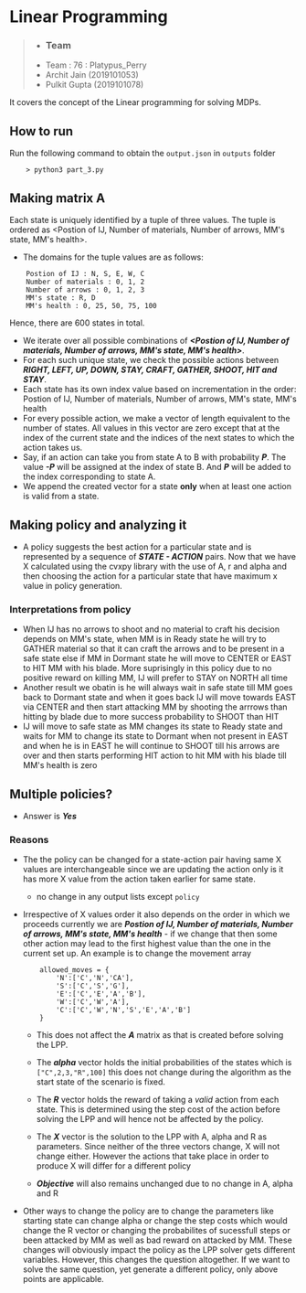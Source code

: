 # Linear Programming

> + ### Team
> + Team : 76 : Platypus_Perry
> + Archit Jain (2019101053)
> + Pulkit Gupta (2019101078)

It covers the concept of the Linear programming for solving MDPs.

## How to run

Run the following command to obtain the `output.json` in `outputs` folder
```
    > python3 part_3.py
``` 

## Making matrix A
Each state is uniquely identified by a tuple of three values. The tuple is ordered as <Postion of IJ, Number of materials, Number of arrows, MM's state, MM's health>.

- The domains for the tuple values are as follows:
```
    Postion of IJ : N, S, E, W, C
    Number of materials : 0, 1, 2
    Number of arrows : 0, 1, 2, 3  
    MM's state : R, D 
    MM's health : 0, 25, 50, 75, 100
```
Hence, there are 600 states in total.
- We iterate over all possible combinations of ***<Postion of IJ, Number of materials, Number of arrows, MM's state, MM's health>***. 
- For each such unique state, we check the possible actions between ***RIGHT, LEFT, UP, DOWN, STAY, CRAFT, GATHER, SHOOT, HIT and STAY***.
- Each state has its own index value based on incrementation in the order: Postion of IJ, Number of materials, Number of arrows, MM's state, MM's health 
- For every possible action, we make a vector of length equivalent to the number of states. All values in this vector are zero except that at the index of the current state and the indices of the next states to which the action takes us.
- Say, if an action can take you from state A to B with probability ***P***. The value ***-P*** will be assigned at the index of state B. And ***P*** will be added to the index corresponding to state A.
- We append the created vector for a state **only** when at least one action is valid from a state.

## Making policy and analyzing it
- A policy suggests the best action for a particular state and is represented by a sequence of ***STATE - ACTION*** pairs. Now that we have X calculated using the cvxpy library with the use of A, r and alpha and then choosing the action for a particular state that have maximum x value in policy generation. 

### Interpretations from policy
- When IJ has no arrows to shoot and no material to craft his decision depends on MM's state, when MM is in Ready state he will try to GATHER material so that it can craft the arrows and to be present in a safe state else if MM in Dormant state he will move to CENTER or EAST to HIT MM with his blade. More suprisingly in this policy due to no positive reward on killing MM, IJ will prefer to STAY on NORTH all time
- Another result we obatin is he will always wait in safe state till MM goes back to Dormant state and when it goes back IJ will move towards EAST via CENTER and then start attacking MM by shooting the arrrows than hitting by blade due to more success probability to SHOOT than HIT 
- IJ will move to safe state as MM changes its state to Ready state and waits for MM to change its state to Dormant when not present in EAST and when he is in EAST he will continue to SHOOT till his arrows are over and then starts performing HIT action to hit MM with his blade till MM's health is zero 


## Multiple policies?
+ Answer is ***Yes***
### Reasons
+ The the policy can be changed for a state-action pair having same X values are interchangeable since we are updating the action only is it has more X value from the action taken earlier for same state.
    + no change in any output lists except `policy` 
+ Irrespective of X values order it also depends on the order in which we proceeds currently we are ***Postion of IJ, Number of materials, Number of arrows, MM's state, MM's health***  - if we change that then some other action may lead to the first highest value than the one in the current set up. An example is to change the movement array 
    ```
        allowed_moves = {
            'N':['C','N','CA'],
            'S':['C','S','G'],
            'E':['C','E','A','B'],
            'W':['C','W','A'],
            'C':['C','W','N','S','E','A','B']
        }
    ```

    + This does not affect the ***A*** matrix as that is created before solving the LPP. 

    + The ***alpha*** vector holds the initial probabilities of the states which is `["C",2,3,"R",100]` this does not change during the algorithm as the start state of the scenario is fixed.
  
    + The ***R*** vector holds the reward of taking a *valid* action from each state. This is determined using the step cost of the action before solving the LPP and will hence not be affected by the policy.

    + The ***X*** vector is the solution to the LPP with A, alpha and R as parameters. Since neither of the three vectors change, X will not change either. However the actions that take place in order to produce X will differ for a different policy

    + ***Objective*** will also remains unchanged due to no change in A, alpha and R

+ Other ways to change the policy are to change the parameters like starting state can change alpha or change the step costs which would change the R vector or changing the probabilites of sucessfull steps or been attacked by MM as well as bad reward on attacked by MM. These changes will obviously impact the policy as the LPP solver gets different variables. However, this changes the question altogether. If we want to solve the same question, yet generate a different policy, only above points are applicable.
